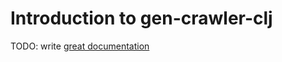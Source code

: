 # Introduction to gen-crawler-clj

TODO: write [great documentation](http://jacobian.org/writing/what-to-write/)
